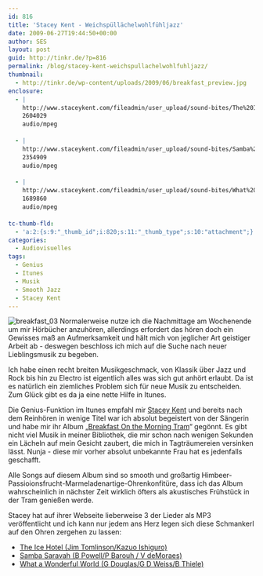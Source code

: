 ```yaml
---
id: 816
title: 'Stacey Kent - Weichspüllächelwohlfühljazz'
date: 2009-06-27T19:44:50+00:00
author: SES
layout: post
guid: http://tinkr.de/?p=816
permalink: /blog/stacey-kent-weichspullachelwohlfuhljazz/
thumbnail:
  - http://tinkr.de/wp-content/uploads/2009/06/breakfast_preview.jpg
enclosure:
  - |
    http://www.staceykent.com/fileadmin/user_upload/sound-bites/The%20Ice%20Hotel%20Web%20Fade.mp3
    2604029
    audio/mpeg

  - |
    http://www.staceykent.com/fileadmin/user_upload/sound-bites/Samba%20Saravah%20Web%20Fade.mp3
    2354909
    audio/mpeg

  - |
    http://www.staceykent.com/fileadmin/user_upload/sound-bites/What%20A%20Wonderful%20World.mp3
    1689860
    audio/mpeg

tc-thumb-fld:
  - 'a:2:{s:9:"_thumb_id";i:820;s:11:"_thumb_type";s:10:"attachment";}'
categories:
  - Audiovisuelles
tags:
  - Genius
  - Itunes
  - Musik
  - Smooth Jazz
  - Stacey Kent
---
```

<img loading="lazy" src="/assets/2009/06/breakfast_03.jpg" alt="breakfast_03" title="breakfast_03" width="240" height="240" class="alignleft size-full wp-image-817" srcset="/assets/2009/06/breakfast_03.jpg 240w, /assets/2009/06/breakfast_03-150x150.jpg 150w" sizes="(max-width: 240px) 100vw, 240px" />
Normalerweise nutze ich die Nachmittage am Wochenende um mir Hörbücher anzuhören, allerdings erfordert das hören doch ein Gewisses maß an Aufmerksamkeit und hält mich von jeglicher Art geistiger Arbeit ab - deswegen beschloss ich mich auf die Suche nach neuer Lieblingsmusik zu begeben.

Ich habe einen recht breiten Musikgeschmack, von Klassik über Jazz und Rock bis hin zu Electro ist eigentlich alles was sich gut anhört erlaubt. Da ist es natürlich ein ziemliches Problem sich für neue Musik zu entscheiden. Zum Glück gibt es da ja eine nette Hilfe in Itunes.

Die Genius-Funktion im Itunes empfahl mir [Stacey Kent](http://www.staceykent.com/) und bereits nach dem Reinhören in wenige Titel war ich absolut begeistert von der Sängerin und habe mir ihr Album &#8222;[Breakfast On the Morning Tram](http://www.staceykent.com/breakfast.html)&#8220; gegönnt. Es gibt nicht viel Musik in meiner Bibliothek, die mir schon nach wenigen Sekunden ein Lächeln auf mein Gesicht zaubert, die mich in Tagträumereien versinken lässt. Nunja - diese mir vorher absolut unbekannte Frau hat es jedenfalls geschafft.

Alle Songs auf diesem Album sind so smooth und großartig Himbeer-Passioionsfrucht-Marmeladenartige-Ohrenkonfitüre, dass ich das Album wahrscheinlich in nächster Zeit wirklich öfters als akustisches Frühstück in der Tram genießen werde.

Stacey hat auf ihrer Webseite lieberweise 3 der Lieder als MP3 veröffentlicht und ich kann nur jedem ans Herz legen sich diese Schmankerl auf den Ohren zergehen zu lassen:

  * [The Ice Hotel (Jim Tomlinson/Kazuo Ishiguro)](http://www.staceykent.com/fileadmin/user_upload/sound-bites/The%20Ice%20Hotel%20Web%20Fade.mp3)
  * [Samba Saravah (B Powell/P Barouh / V deMoraes)](http://www.staceykent.com/fileadmin/user_upload/sound-bites/Samba%20Saravah%20Web%20Fade.mp3)
  * [What a Wonderful World (G Douglas/G D Weiss/B Thiele)](http://www.staceykent.com/fileadmin/user_upload/sound-bites/What%20A%20Wonderful%20World.mp3)
